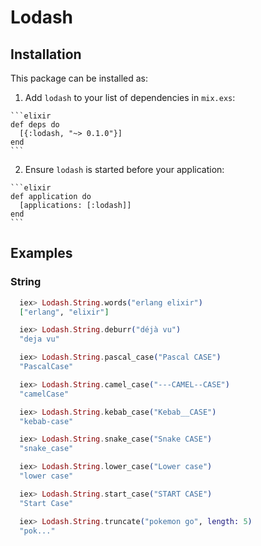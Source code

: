 # Lodash

## Installation

This package can be installed as:

  1. Add `lodash` to your list of dependencies in `mix.exs`:

    ```elixir
    def deps do
      [{:lodash, "~> 0.1.0"}]
    end
    ```

  2. Ensure `lodash` is started before your application:

    ```elixir
    def application do
      [applications: [:lodash]]
    end
    ```

## Examples

### String

```elixir
  iex> Lodash.String.words("erlang elixir")
  ["erlang", "elixir"]

  iex> Lodash.String.deburr("déjà vu")
  "deja vu"

  iex> Lodash.String.pascal_case("Pascal CASE")
  "PascalCase"

  iex> Lodash.String.camel_case("---CAMEL--CASE")
  "camelCase"

  iex> Lodash.String.kebab_case("Kebab__CASE")
  "kebab-case"

  iex> Lodash.String.snake_case("Snake CASE")
  "snake_case"

  iex> Lodash.String.lower_case("Lower case")
  "lower case"

  iex> Lodash.String.start_case("START CASE")
  "Start Case"

  iex> Lodash.String.truncate("pokemon go", length: 5)
  "pok..."
```
